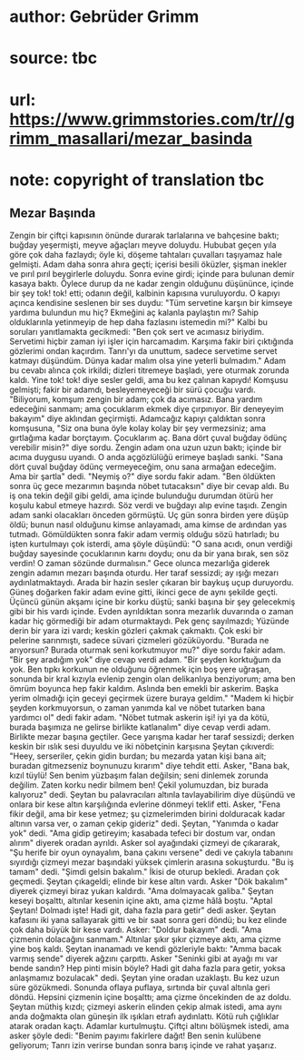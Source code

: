 # author: Gebrüder Grimm
# source: tbc
# url: https://www.grimmstories.com/tr//grimm_masallari/mezar_basinda
# note: copyright of translation tbc

## Mezar Başında 

Zengin bir çiftçi kapısının önünde durarak tarlalarına ve bahçesine
baktı; buğday yeşermişti, meyve ağaçları meyve doluydu. Hububat geçen
yıla göre çok daha fazlaydı; öyle ki, döşeme tahtaları çuvalları
taşıyamaz hale gelmişti.
Adam daha sonra ahıra geçti; içerisi besili öküzler, şişman inekler ve
pırıl pırıl beygirlerle doluydu.
Sonra evine girdi; içinde para bulunan demir kasaya baktı. Öylece durup
da ne kadar zengin olduğunu düşününce, içinde bir şey tok! tok! etti;
odanın değil, kalbinin kapısına vuruluyordu.
O kapıyı açınca kendisine seslenen bir ses duydu: "Tüm servetine karşın
bir kimseye yardıma bulundun mu hiç? Ekmeğini aç kalanla paylaştın mı?
Sahip olduklarınla yetinmeyip de hep daha fazlasını istemedin mi?"
Kalbi bu soruları yanıtlamakta gecikmedi:
"Ben çok sert ve acımasız biriydim. Servetimi hiçbir zaman iyi işler
için harcamadım. Karşıma fakir biri çıktığında gözlerimi ondan kaçırdım.
Tanrı'yı da unuttum, sadece servetime servet katmayı düşündüm. Dünya
kadar malım olsa yine yeterli bulmadım."
Adam bu cevabı alınca çok irkildi; dizleri titremeye başladı, yere
oturmak zorunda kaldı.
Yine tok! tok! diye sesler geldi, ama bu kez çalınan kapıydı! Komşusu
gelmişti; fakir bir adamdı, besleyemeyeceği bir sürü çocuğu vardı.
"Biliyorum, komşum zengin bir adam; çok da acımasız. Bana yardım
edeceğini sanmam; ama çocuklarım ekmek diye çırpınıyor. Bir deneyeyim
bakayım" diye aklından geçirmişti. Adamcağız kapıyı çaldıktan sonra
komşusuna, "Siz ona buna öyle kolay kolay bir şey vermezsiniz; ama
gırtlağıma kadar borçtayım. Çocuklarım aç. Bana dört çuval buğday ödünç
verebilir misin?" diye sordu. Zengin adam ona uzun uzun baktı; içinde
bir acıma duygusu uyandı.
O anda açgözlülüğü erimeye başladı sanki.
"Sana dört çuval buğday ödünç vermeyeceğim, onu sana armağan edeceğim.
Ama bir şartla" dedi.
"Neymiş o?" diye sordu fakir adam.
"Ben öldükten sonra üç gece mezarımın başında nöbet tutacaksın" diye
bir cevap aldı. Bu iş ona tekin değil gibi geldi, ama içinde bulunduğu
durumdan ötürü her koşulu kabul etmeye hazırdı.
Söz verdi ve buğdayı alıp evine taşıdı.
Zengin adam sanki olacakları önceden görmüştü.
Uç gün sonra birden yere düşüp öldü; bunun nasıl olduğunu kimse
anlayamadı, ama kimse de ardından yas tutmadı.
Gömüldükten sonra fakir adam vermiş olduğu sözü hatırladı; bu işten
kurtulmayı çok isterdi, ama şöyle düşündü: "O sana acıdı, onun verdiği
buğday sayesinde çocuklarının karnı doydu; onu da bir yana bırak, sen
söz verdin! O zaman sözünde durmalısın."
Gece olunca mezarlığa giderek zengin adamın mezarı başında oturdu.
Her taraf sessizdi; ay ışığı mezarı aydınlatmaktaydı. Arada bir hazin
sesler çıkaran bir baykuş uçup duruyordu.
Güneş doğarken fakir adam evine gitti, ikinci gece de aynı şekilde
geçti. Üçüncü günün akşamı içine bir korku düştü; sanki başına bir şey
gelecekmiş gibi bir his vardı içinde. Evden ayrıldıktan sonra mezarlık
duvarında o zaman kadar hiç görmediği bir adam oturmaktaydı. Pek genç
sayılmazdı; Yüzünde derin bir yara izi vardı; keskin gözleri çakmak
çakmaktı.
Çok eski bir pelerine sarınmıştı, sadece süvari çizmeleri gözüküyordu.
"Burada ne arıyorsun? Burada oturmak seni korkutmuyor mu?" diye sordu
fakir adam.
"Bir şey aradığım yok" diye cevap verdi adam. "Bir şeyden korktuğum
da yok. Ben tıpkı korkunun ne olduğunu öğrenmek için boş yere uğraşan,
sonunda bir kral kızıyla evlenip zengin olan delikanlıya benziyorum; ama
ben ömrüm boyunca hep fakir kaldım. Aslında ben emekli bir askerim.
Başka yerim olmadığı için geceyi geçirmek üzere buraya geldim."
"Madem ki hiçbir şeyden korkmuyorsun, o zaman yanımda kal ve nöbet
tutarken bana yardımcı ol" dedi fakir adam.
"Nöbet tutmak askerin işi! iyi ya da kötü, burada başımıza ne gelirse
birlikte katlanalım" diye cevap verdi adam.
Birlikte mezar başına geçtiler.
Gece yarışma kadar her taraf sessizdi; derken keskin bir ıslık sesi
duyuldu ve iki nöbetçinin karşısına Şeytan çıkıverdi:
"Heey, serseriler, çekin gidin burdan; bu mezarda yatan kişi bana ait;
buradan gitmezseniz boynunuzu kırarım" diye tehdit etti.
Asker, "Bana bak, kızıl tüylü! Sen benim yüzbaşım falan değilsin; seni
dinlemek zorunda değilim. Zaten korku nedir bilmem ben! Çekil
yolumuzdan, biz burada kalıyoruz" dedi.
Şeytan bu palavracıları altınla tavlayabilirim diye düşündü ve onlara
bir kese altın karşılığında evlerine dönmeyi teklif etti.
Asker, "Fena fikir değil, ama bir kese yetmez; şu çizmelerimden birini
dolduracak kadar altının varsa ver, o zaman çekip gideriz" dedi.
Şeytan, "Yanımda o kadar yok" dedi. "Ama gidip getireyim; kasabada
tefeci bir dostum var, ondan alırım" diyerek oradan ayrıldı.
Asker sol ayağındaki çizmeyi de çıkararak, "Şu herife bir oyun
oynayalım, bana çakını versene" dedi ve çakıyla tabanını sıyırdığı
çizmeyi mezar başındaki yüksek çimlerin arasına sokuşturdu. "Bu iş
tamam" dedi. "Şimdi gelsin bakalım."
İkisi de oturup bekledi. Aradan çok geçmedi.
Şeytan çıkageldi; elinde bir kese altın vardı.
Asker "Dök bakalım" diyerek çizmeyi biraz yukarı kaldırdı. "Ama
dolmayacak galiba."
Şeytan keseyi boşalttı, altınlar kesenin içine aktı, ama çizme hâlâ
boştu.
"Aptal Şeytan! Dolmadı işte! Hadi git, daha fazla para getir" dedi
asker.
Şeytan kafasını iki yana sallayarak gitti ve bir saat sonra geri döndü;
bu kez elinde çok daha büyük bir kese vardı.
Asker: "Doldur bakayım" dedi. "Ama çizmenin dolacağını sanmam."
Altınlar şıkır şıkır çizmeye aktı, ama çizme yine boş kaldı. Şeytan
inanamadı ve kendi gözleriyle baktı:
"Amma bacak varmış sende" diyerek ağzını çarpıttı.
Asker "Seninki gibi at ayağı mı var bende sandın? Hep pinti misin
böyle? Hadi git daha fazla para getir, yoksa anlaşmamız bozulacak"
dedi.
Şeytan yine oradan uzaklaştı.
Bu kez uzun süre gözükmedi. Sonunda oflaya puflaya, sırtında bir çuval
altınla geri döndü. Hepsini çizmenin içine boşalttı; ama çizme
öncekinden de az doldu.
Şeytan müthiş kızdı; çizmeyi askerin elinden çekip almak istedi, ama
aynı anda doğmakta olan güneşin ilk ışıkları etrafı aydınlattı.
Kötü ruh çığlıklar atarak oradan kaçtı. Adamlar kurtulmuştu.
Çiftçi altını bölüşmek istedi, ama asker şöyle dedi: "Benim payımı
fakirlere dağıt! Ben senin kulübene geliyorum; Tanrı izin verirse bundan
sonra barış içinde ve rahat yaşarız.
